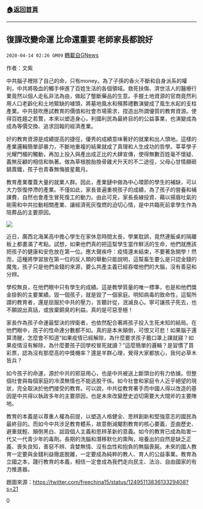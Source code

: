 ###  [:house:返回首頁](https://github.com/ourhimalayas/txt)
---

## 復課改變命運 比命還重要 老師家長都說好
`2020-04-14 02:26 GM09` [轉載自GNews](https://gnews.org/zh-hant/172256/)

作者：文紫

中共腦子裡除了自己的命，只有money。為了子孫的香火不斷和自身派系的權利，中共將吸血的觸手伸進了百姓生活的各個領域。救死扶傷、濟世活人的醫療行業竟然以個人走私非法為由，做起了壟斷藥品的生意。手握土地資源的官商竟然利用人口老齡化和土地緊缺的噱頭，將墓地風水和殯葬禮數演變成了風生水起的支柱產業。中共鼓吹應試教育的價值和社會市場需求，捏造出所謂優質的教育資源。使得百姓趨之若鶩，本來以塑造身心，利國利民為最終目的的公益事業，也演變成為成為等價交換、追求回報的經濟產業。

好的教育資源是成績提高的捷徑，優秀的成績意味著好的就業和出人頭地。這樣的產業邏輯簡單卻暴力，不斷地重複的結果就成了真理和人生成功的哲學。莘莘學子光耀門楣的觸動，再加上投入與產出成正比的大肆宣傳，使得無數百姓毫不懷疑、義無反顧的相信和執著。做為草根脫胎換骨雞犬升天的不二途徑，父母心甘情願砸鍋賣鐵，孩子也青春無悔披星戴月。

教育產業覆蓋大量的就業人群。因此，產業鏈中做為中心環節的學生的補缺，可以大力恢復停滯的產業。不僅如此，家長普遍重視孩子的成績，為了孩子的營養和補課費，自然也會產生冒死復工的動力。由此可見，家長長線投資、藉以揚眉吐氣的剛需和中共拉動相關產業、讓經濟死灰復燃的迫切心情，是中共臨死前拿學生作為陪葬品的主要原因。

![](https://s3.amazonaws.com/gnews-media-offload/wp-content/uploads/2020/04/14021542/Screen-Shot-2020-04-14-at-3.15.20-PM-1.png)

近日，廣西北海某高中擔心學生在家休息時間太長，學業耽誤，竟然連飯桌的隔離板上都畫滿了考點。試想，如果他們真的把這幫學生當作鮮活的生命，他們就應該把孩子的健康和安危放在第一位。應大聲疾呼：疫情還未結束，不要著急開學！然而，這種將學習放在第一位的反人類的舉動只能說明，這幫畜生要么是只認金錢的魔鬼，孩子只是他們金錢的來源，要么共產主義已經吞噬他們的大腦，沒有善惡和分辨。

學校無良，在他們眼中只有學生的成績。這是教學質量的唯一標準，也是和他們獎金掛鉤的主要業績。毀一個孩子，就是毀了一個家庭。明知病毒的致命性，這幫所謂的教育者，還是屈服於中共的壓力，言聽計從，泯滅良心。寧可讓孩子死去，也不願說出真話，或放棄銅臭的利益。真的是可惡至極！

家長作為孩子命運最堅決的捍衛者，也依然配合著將孩子投入生死未知的結局。在他們眼中，孩子的性命連分數都不如。真的是本末顛倒，可恨又可悲！如果腦子還算清醒，怎麼會不知道“如果疫情已經解除，為什麼要求孩子戴口罩上課就寢？如果疫情沒有解除，為什麼要孩子回學校冒死就讀？”這麼簡單的邏輯？是習慣了買彩票，認為沒有那麼高的中獎機率？還是羊群心理，覺得大家都放心，我何必草木皆兵？

如今孩子的命運，源於中共的邪惡用心，也是中共被送上斷頭台的有力依據。但整個社會與每個家庭的冷漠無情也不能逃脫干係。如今社會和家庭令人近乎絕望的現狀，完全取決於他們接受的教育。可以說，中共從教育著手而中國人得以改造的基因是中共得以執政多年的主要原因，也是未來改變歷史迫切需要大大闊斧的主要陣地。

教育的本義是以尊重人權為前提，以塑造人格健全、思辨創新和堅強意志的國民為最終目的。而如今中共涉足教育體系，故意刪減閹割教育的核心要義，歪曲歷史、避重就輕、顛倒黑白、詆毀個人主義和思辨革新的意義。如今的教育已成為貽害一代又一代青少年的毒劑。長期的洗腦和潛移默化的熏陶，培養出的自然是缺乏正義、喪失良知，善惡不辨、貪婪無情、沒有血性和抱負的無腦喪屍。未來的國人教育一定要與金錢利益徹底脫離，一定要成為純粹的教人、育人的公益事業。教育為立國之本，踐行教育的本義，相信一定會成為我們走向民主、法治、自由國家的有力推進器。

題圖來源：https://twitter.com/freechina15/status/1249511383613329408?s=21
 
0

